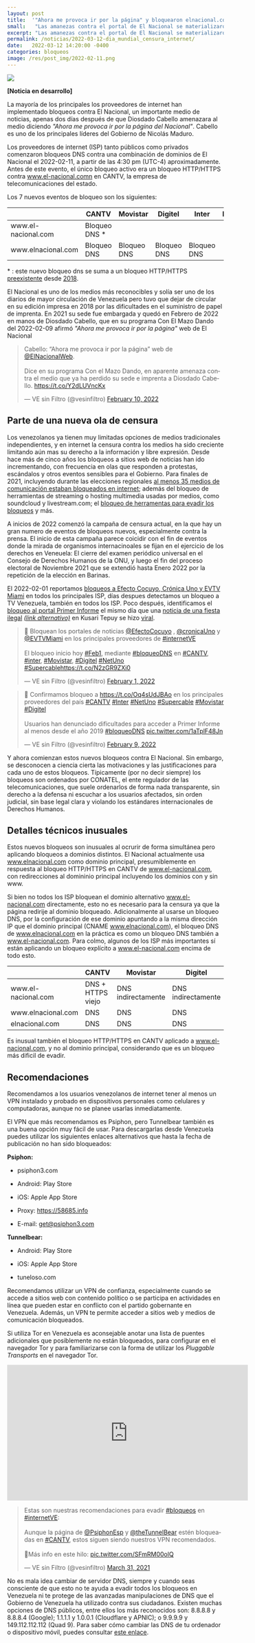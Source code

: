 ```yaml
---
layout: post
title:  '"Ahora me provoca ir por la página" y bloquearon elnacional.com'
small:   "Las amanezas contra el portal de El Nacional se materializaron en medio de ola de censura"
excerpt: "Las amanezas contra el portal de El Nacional se materializaron en medio de ola de censura, luego de perder su sede. "
permalink: /noticias/2022-03-12-dia_mundial_censura_internet/
date:   2022-03-12 14:20:00 -0400
categories: bloqueos
image: /res/post_img/2022-02-11.png
---
```

<p class="cover"><img class="" src="/res/post_img/2022-02-11.png"></p>

**[Noticia en desarrollo]**

La mayoría de los principales los proveedores de internet han implementado bloqueos contra El Nacional, un importante medio de noticias, apenas dos días después de que Diosdado Cabello amenazara al medio diciendo *"Ahora me provoca ir por la página del Nacional"*. Cabello es uno de los principales líderes del Gobierno de Nicolás Maduro.

Los proveedores de internet (ISP) tanto públicos como privados comenzaron bloqueos DNS contra una combinación de dominios de El Nacional el 2022-02-11, a partir de las 4:30 pm (UTC-4) aproximadamente. Antes de este evento, el único bloqueo activo era un bloqueo HTTP/HTTPS contra www.el-nacional.comn en CANTV, la empresa de telecomunicaciones del estado.

Los 7 nuevos eventos de bloqueo son los siguientes:
<div class="table-responsive">
  <table class="blocklist">
<thead><tr><th></th><th>CANTV</th><th>Movistar</th><th>Digitel</th><th>Inter</th><th>Netuno</th><th>Supercable</th></tr></thead><tbody>
 <tr><td>www.el-nacional.com</td><td class="block">Bloqueo DNS * </td><td>&nbsp;</td><td>&nbsp;</td><td>&nbsp;</td><td>&nbsp;</td><td class="block">Bloqueo DNS</td></tr>
 <tr><td>www.elnacional.com</td><td class="block">Bloqueo DNS</td><td class="block">Bloqueo DNS</td><td class="block">Bloqueo DNS</td><td class="block">Bloqueo DNS</td><td>&nbsp;</td><td class="block">Bloqueo DNS</td></tr>
</tbody>
</table>
</div>

\* : este nuevo bloqueo dns se suma a un bloqueo HTTP/HTTPS [preexistente](https://vesinfiltro.com/noticias/2021-election-blocks/) desde [2018](https://vesinfiltro.com/noticias/state_of_internet_censorship_2018-08-16/).

El Nacional es uno de los medios más reconocibles y solía ser uno de los diarios de mayor circulación de Venezuela pero tuvo que dejar de circular en su edición impresa en 2018 por las dificultades en el suministro de papel de imprenta. En 2021 su sede fue embargada y quedó en Febrero de 2022 en manos de Diosdado Cabello, que en su programa Con El Mazo Dando del 2022-02-09 afirmó *"Ahora me provoca ir por la página"* web de El Nacional

<blockquote class="twitter-tweet"><p lang="es" dir="ltr">Cabello: “Ahora me provoca ir por la página” web de <a href="https://twitter.com/ElNacionalWeb?ref_src=twsrc%5Etfw">@ElNacionalWeb</a>. <br><br>Dice en su programa Con el Mazo Dando, en aparente amenaza contra el medio que ya ha perdido su sede e imprenta a Diosdado Cabello. <a href="https://t.co/Y2dLUVncKx">https://t.co/Y2dLUVncKx</a></p>&mdash; VE sin Filtro (@vesinfiltro) <a href="https://twitter.com/vesinfiltro/status/1491768102174040073?ref_src=twsrc%5Etfw">February 10, 2022</a></blockquote> <script async src="https://platform.twitter.com/widgets.js" charset="utf-8"></script>


## Parte de una nueva ola de censura

Los venezolanos ya tienen muy limitadas opciones de medios tradicionales independientes, y en internet la censura contra los medios ha sido creciente limitando aún mas su derecho a la información y libre expresión. Desde hace más de cinco años los bloqueos a sitios web de noticias han ido incrementando, con frecuencia en olas que responden a protestas, escándalos y otros eventos sensibles para el Gobierno. Para finales de 2021, incluyendo durante las elecciones regionales [al menos 35 medios de comunicación estaban bloqueados en internet](https://vesinfiltro.com/noticias/2021-election-blocks/); además del bloqueo de herramientas de streaming o hosting multimedia usadas por medios, como soundcloud y livestream.com; el [bloqueo de herramentas para evadir los bloqueos](https://vesinfiltro.com/noticias/2022-02-07-restriction-circumvention-tools/) y más.

A inicios de 2022 comenzó la campaña de censura actual, en la que hay un gran numero de eventos de bloqueos nuevos, especialmente contra la prensa. El inicio de esta campaña parece coicidir con el fin de eventos donde la mirada de organismos internacinoales se fijan en el ejercicio de los derechos en Veneuela: El cierre del examen periódico universal en el Consejo de Derechos Humanos de la ONU, y luego el fin del proceso electoral de Noviembre 2021 que se extendió hasta Enero 2022 por la repetición de la elección en Barinas.

El 2022-02-01 reportamos [bloqueos a Efecto Cocuyo, Crónica Uno y EVTV Miami](https://vesinfiltro.com/noticias/2022-02-01-bloqueo-Noticias/) en todos los principales ISP, días despues detectamos un bloqueo a TV Venezuela, también en todos los ISP. Poco después, identificamos el [bloqueo al portal Primer Informe](https://twitter.com/vesinfiltro/status/1491477501931139072?s=20&t=deaq8Erjxjc6ygv2pPZ3mQ) el mismo día que una [noticia de una fiesta ilegal](https://primerinforme.com/corrupcion/una-boda-en-el-salto-angel-era-el-proximo-evento-del-enchufado-chavista-de-canaima/) [*(link alternativo)*](https://1erinforme.com/corrupcion/una-boda-en-el-salto-angel-era-el-proximo-evento-del-enchufado-chavista-de-canaima/) en Kusari Tepuy se hizo [viral](https://twitter.com/search?q=(primerinforme.com%20OR%201erinforme.com)%20AND%20tepuy&src=typed_query&f=top).


<blockquote class="twitter-tweet"><p lang="es" dir="ltr">🛑 Bloquean los portales de noticias <a href="https://twitter.com/EfectoCocuyo?ref_src=twsrc%5Etfw">@EfectoCocuyo</a> , <a href="https://twitter.com/CronicaUno?ref_src=twsrc%5Etfw">@cronicaUno</a> y <a href="https://twitter.com/EVTVMiami?ref_src=twsrc%5Etfw">@EVTVMiami</a> en los principales proveedores de <a href="https://twitter.com/hashtag/internetVE?src=hash&amp;ref_src=twsrc%5Etfw">#internetVE</a><br><br>El bloqueo inicio hoy <a href="https://twitter.com/hashtag/Feb1?src=hash&amp;ref_src=twsrc%5Etfw">#Feb1</a>, mediante <a href="https://twitter.com/hashtag/bloqueoDNS?src=hash&amp;ref_src=twsrc%5Etfw">#bloqueoDNS</a> en <a href="https://twitter.com/hashtag/CANTV?src=hash&amp;ref_src=twsrc%5Etfw">#CANTV</a>, <a href="https://twitter.com/hashtag/inter?src=hash&amp;ref_src=twsrc%5Etfw">#inter</a>, <a href="https://twitter.com/hashtag/Movistar?src=hash&amp;ref_src=twsrc%5Etfw">#Movistar</a>, <a href="https://twitter.com/hashtag/Digitel?src=hash&amp;ref_src=twsrc%5Etfw">#Digitel</a> <a href="https://twitter.com/hashtag/NetUno?src=hash&amp;ref_src=twsrc%5Etfw">#NetUno</a> <a href="https://twitter.com/hashtag/Supercable?src=hash&amp;ref_src=twsrc%5Etfw">#Supercable</a><a href="https://t.co/N2zGR9ZXi0">https://t.co/N2zGR9ZXi0</a></p>&mdash; VE sin Filtro (@vesinfiltro) <a href="https://twitter.com/vesinfiltro/status/1488618998774312968?ref_src=twsrc%5Etfw">February 1, 2022</a></blockquote> <script async src="https://platform.twitter.com/widgets.js" charset="utf-8"></script>

<blockquote class="twitter-tweet"><p lang="es" dir="ltr">🛑 Confirmamos bloqueo a <a href="https://t.co/Oq4sUdJBAo">https://t.co/Oq4sUdJBAo</a> en los principales proveedores del país <a href="https://twitter.com/hashtag/CANTV?src=hash&amp;ref_src=twsrc%5Etfw">#CANTV</a> <a href="https://twitter.com/hashtag/Inter?src=hash&amp;ref_src=twsrc%5Etfw">#Inter</a> <a href="https://twitter.com/hashtag/NetUno?src=hash&amp;ref_src=twsrc%5Etfw">#NetUno</a> <a href="https://twitter.com/hashtag/Supercable?src=hash&amp;ref_src=twsrc%5Etfw">#Supercable</a> <a href="https://twitter.com/hashtag/Movistar?src=hash&amp;ref_src=twsrc%5Etfw">#Movistar</a> <a href="https://twitter.com/hashtag/Digitel?src=hash&amp;ref_src=twsrc%5Etfw">#Digitel</a><br><br>Usuarios han denunciado dificultades para acceder a Primer Informe al menos desde el año 2019 <a href="https://twitter.com/hashtag/bloqueoDNS?src=hash&amp;ref_src=twsrc%5Etfw">#bloqueoDNS</a> <a href="https://t.co/1aTplF48Jn">pic.twitter.com/1aTplF48Jn</a></p>&mdash; VE sin Filtro (@vesinfiltro) <a href="https://twitter.com/vesinfiltro/status/1491477501931139072?ref_src=twsrc%5Etfw">February 9, 2022</a></blockquote> <script async src="https://platform.twitter.com/widgets.js" charset="utf-8"></script>

Y ahora comienzan estos nuevos bloqueos contra El Nacional. Sin embargo, se desconocen a ciencia cierta las motivaciones y las justificaciones para cada uno de estos bloqueos. Típicamente (por no decir siempre) los bloqueos son ordenados por CONATEL, el ente regulador de las telecomunicaciones, que suele ordenarlos de forma nada transparente, sin derecho a la defensa ni escuchar a los usuarios afectados, sin orden judicial, sin base legal clara y violando los estándares internacionales de Derechos Humanos.


## Detalles técnicos inusuales

Estos nuevos bloqueos son inusuales al ocrurir de forma simultánea pero aplicando bloqueos a dominios distintos. El Nacional actualmente usa www.elnacional.com como dominio principal, presumiblemente en respuesta al bloqueo HTTP/HTTPS en CANTV de www.el-nacional.com, con redirecciones al domininio principal incluyendo los dominios con y sin www.

Si bien no todos los ISP bloquean el dominio alternativo www.el-nacional.com directamente, esto no es necesario para la censura ya que la página redirije al dominio bloqueado. Adicionalmente al usarse un bloqueo DNS, por la configuración de ese dominio apuntando a la misma dirección IP que el dominio principal (CNAME www.elnacional.com), el bloqueo DNS de www.elnacional.com en la práctica es como un bloqueo DNS también a www.el-nacional.com. Para colmo, algunos de los ISP más importantes sí están aplicando un bloqueo explícito a www.el-nacional.com encima de todo esto.

<table class="tableizer-table">
<thead><tr><th></th><th>CANTV</th><th>Movistar</th><th>Digitel</th><th>Inter</th><th>Netuno</th><th>Supercable</th></tr></thead><tbody>
 <tr><td>www.el-nacional.com</td><td>DNS + HTTPS viejo</td><td>DNS indirectamente</td><td>DNS indirectamente</td><td>DNS indirectamente</td><td>OK</td><td>DNS</td></tr>
 <tr><td>www.elnacional.com</td><td>DNS</td><td>DNS</td><td>DNS</td><td>DNS</td><td>OK</td><td>DNS</td></tr>
 <tr><td>elnacional.com</td><td>DNS</td><td>DNS</td><td>DNS</td><td>OK</td><td>OK</td><td>DNS</td></tr>
</tbody></table>

Es inusual también el bloqueo HTTP/HTTPS en CANTV aplicado a www.el-nacional.com, y no al dominio principal, considerando que es un bloqueo más dificil de evadir.

## Recomendaciones

Recomendamos a los usuarios venezolanos de internet tener al menos un VPN instalado y probado en dispositivos personales como celulares y computadoras, aunque no se planee usarlas inmediatamente.

El VPN que más recomendamos es Psiphon, pero Tunnelbear también es una buena opción muy fácil de usar. Para descargarlas desde Venezuela puedes utilizar los siguientes enlaces alternativos que hasta la fecha de publicación no han sido bloqueados:

**Psiphon:**

 - psiphon3.com

  - Android: Play Store

   - iOS: Apple App Store

   - Proxy: https://58685.info

   - E-mail: get@psiphon3.com

**Tunnelbear:**

- Android: Play Store

- iOS: Apple App Store

- tuneloso.com

Recomendamos utilizar un VPN de confianza, especialmente cuando se accede a sitios web con contenido político o se participa en actividades en línea que pueden estar en conflicto con el partido gobernante en Venezuela. Además, un VPN te permite acceder a sitios web y medios de comunicación bloqueados.

Si utiliza Tor en Venezuela es aconsejable anotar una lista de puentes adicionales que posiblemente no están bloqueados, para configurar en el navegador Tor y para familiarizarse con la forma de utilizar los *Pluggable Transports* en el navegador Tor.

<iframe width="560" height="315" src="https://www.youtube-nocookie.com/embed/iYQQTE1-Thk" title="YouTube video player" frameborder="0" allow="accelerometer; autoplay; clipboard-write; encrypted-media; gyroscope; picture-in-picture" allowfullscreen></iframe>


<blockquote class="twitter-tweet" data-dnt="true"><p lang="es" dir="ltr">Estas son nuestras recomendaciones para evadir <a href="https://twitter.com/hashtag/bloqueos?src=hash&amp;ref_src=twsrc%5Etfw">#bloqueos</a> en <a href="https://twitter.com/hashtag/internetVE?src=hash&amp;ref_src=twsrc%5Etfw">#internetVE</a>:<br><br>Aunque la página de <a href="https://twitter.com/PsiphonEsp?ref_src=twsrc%5Etfw">@PsiphonEsp</a> y <a href="https://twitter.com/theTunnelBear?ref_src=twsrc%5Etfw">@theTunnelBear</a> estén bloqueadas en <a href="https://twitter.com/hashtag/CANTV?src=hash&amp;ref_src=twsrc%5Etfw">#CANTV</a>, estos siguen siendo nuestros VPN recomendados.<br><br>🧵Más info en este hilo: <a href="https://t.co/SFmRM00olQ">pic.twitter.com/SFmRM00olQ</a></p>&mdash; VE sin Filtro (@vesinfiltro) <a href="https://twitter.com/vesinfiltro/status/1377385735666421761?ref_src=twsrc%5Etfw">March 31, 2021</a></blockquote> <script async src="https://platform.twitter.com/widgets.js" charset="utf-8"></script>

No es mala idea cambiar de servidor DNS, siempre y cuando seas consciente de que esto no te ayuda a evadir todos los bloqueos en Venezuela ni te protege de las avanzadas manipulaciones de DNS que el Gobierno de Venezuela ha utilizado contra sus ciudadanos. Existen muchas opciones de DNS públicos, entre ellos los más reconocidos son: 8.8.8.8 y 8.8.8.4 (Google); 1.1.1.1 y 1.0.0.1 (Cloudflare y APNIC); o 9.9.9.9 y 149.112.112.112 (Quad 9). Para saber cómo cambiar las DNS de tu ordenador o dispositivo móvil, puedes consultar [este enlace](https://vesinfiltro.com/bloqueos/dns/).
